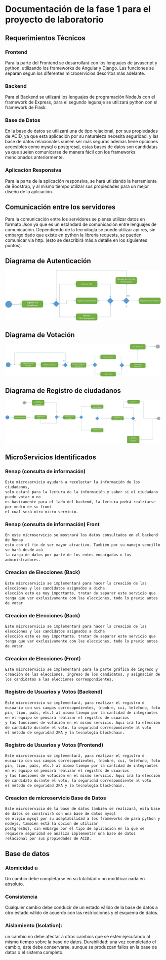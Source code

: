 # Documentación de la fase 1 para el proyecto de laboratorio


##  Requerimientos Técnicos

### Frontend
Para la parte del Frontend se desarrollará con los lenguajes de javascript y python, utilizando 
los frameworks de Angular y Django. Las funciones se separan segun los diferentes microservicios
descritos más adelante.

### Backend
Para el Backend se utilzará los lenguajes de programación NodeJs con el framework de Express,
para el segundo legunaje se utilizará python con el framework de Flask.

### Base de Datos
En la base de datos se utilizará una de tipo relacional, por sus propiedades de ACID, ya que esta
aplicación por su naturaleza necesita seguridad, y las base de datos relacionales suelen ser más seguras
además tiene opciones accesibles como mysql o postgresql, estas bases de datos son candidatas
ya que suelen comunicarse de manera fácil con los frameworks mencionados anteriormente.


### Aplicación Responsiva
 Para la parte de la aplicación responsiva, se hará utilziando la herramienta de Boostrap, y al mismo tiempo
 utilizar sus propiedades para un mejor diseño de la aplicación.


## Comunicación entre los servidores

Para la comunicación entre los servidores se piensa utilizar datos en formato Json
ya que es un estándard de comunicación entre lenguajes de comunicación. Dependiendo de la tecnología
se puede utilizar api res, sin embargo dado que existe en python la librería requests, se pueden
comunicar via http. (esto se describirá más a detalle en los siguientes puntos).


## Diagrama de Autenticación
![image](./src/diagramaAutenticacion.jpg)

## Diagrama de Votación
![image](./src/diagramaVotacion.jpg)

## Diagrama de Registro de ciudadanos
![image](./src/diagramaRegistro.jpg)



## MicroServicios Identificados
### Renap (consulta de información)
    Este microservicio ayudará a recolectar la información de los ciudadanos,
    solo estará para la lectura de la información y saber si el ciudadano puede votar o no
    es basicamente para el lado del backend, la lectura podrá realziarse por medio de su front
    el cual será otro micro servicio.

### Renap (consulta de información) Front
    En este microservicio se mostrará los datos consultados en el backend de Renap
    esto con el fin de ser mayor atractivo. También por su manejo sencillo se hará desde acá
    la carga de datos por parte de los entes encargados o los administradores.


### Creacion de Elecciones (Back)
    Este microservicio se implementará para hacer la creación de las elecciones y los candidatos asignados a dicha
    elección esto es muy importante, tratar de separar este servicio que tenga que ver exclusivamente con las elecciones, todo lo previo antes de votar.

### Creacion de Elecciones (Back)
    Este microservicio se implementará para hacer la creación de las elecciones y los candidatos asignados a dicha
    elección esto es muy importante, tratar de separar este servicio que tenga que ver exclusivamente con las elecciones, todo lo previo antes de votar.

### Creacion de Elecciones (Front)
    Este microservicio se implementará para la parte gráfica de ingreso y creación de las elecciones, ingreso de los candidatos, y asignación de los candidatos a las elecciones correspondientes.


### Registro de Usuarios y Votos (Backend)
    Este microservicio se implementará, para realizar el registro d eusuario con sus campos corresopndientes, (nombre, cui, telefono, foto pin, tipo, país, etc.) al mismo tiempo por la cantidad de integrantes en el equipo se pensará realizar el registro de usuarios
    y las funciones de votación en el mismo servicio. Aqui irá la elección  de candidato durante el voto, la seguridad correspondiente al voto
    el método de seguridad 2FA y la tecnología blockchain.

### Registro de Usuarios y Votos (Frontend)
    Este microservicio se implementará, para realizar el registro d eusuario con sus campos corresopndientes, (nombre, cui, telefono, foto pin, tipo, país, etc.) al mismo tiempo por la cantidad de integrantes en el equipo se pensará realizar el registro de usuarios
    y las funciones de votación en el mismo servicio. Aqui irá la elección  de candidato durante el voto, la seguridad correspondiente al voto
    el método de seguridad 2FA y la tecnología blockchain.



### Creacion de microservicio Base de Datos
    Este microservicio de la base de datos también se realizará, esta base de datos se construirá con una base de datos mysql
    se eligió mysql por su adaptabilidad a los frameworks de para python y nodejs, también está la opción de utilizar
    postgresSql, sin embargo por el tipo de aplicación en la que se requiere seguridad se analiza implementar una base de datos
    relacional por sus propiedades de ACID.





    







## Base de datos
 ### Atomicidad u
 Un cambio debe completarse en su totalidad o no modificar nada en absoluto.
 ### Consistencia
 Cualquier cambio debe conducir de un estado válido de la base de datos a otro estado válido de acuerdo con las restricciones y el esquema de datos.
 ### Aislamiento (Isolation): 
 un cambio no debe afectar a otros cambios que se estén ejecutando al mismo tiempo sobre la base de datos.
 Durabilidad: una vez completado el cambio, éste debe conservarse, aunque se produzcan fallos en la base de datos o el sistema completo.